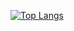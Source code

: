 [![Top Langs](https://github-readme-stats.vercel.app/api/top-langs/?username=geneeuchoi)](https://github.com/anuraghazra/github-readme-stats)

